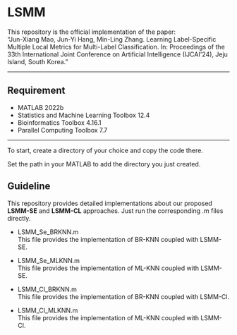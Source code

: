 # LSMM
This repository is the official implementation of the paper:  
“Jun-Xiang Mao, Jun-Yi Hang, Min-Ling Zhang. Learning Label-Specific Multiple Local Metrics for Multi-Label Classification. In: Proceedings of the 33th International Joint Conference on Artificial Intelligence (IJCAI'24), Jeju Island, South Korea.”

***

## Requirement
- MATLAB 2022b 
- Statistics and Machine Learning Toolbox  12.4
- Bioinformatics Toolbox 4.16.1
- Parallel Computing Toolbox  7.7
***

To start, create a directory of your choice and copy the code there. 

Set the path in your MATLAB to add the directory you just created.

## Guideline
This repository provides detailed implementations about our proposed **LSMM-SE** and **LSMM-CL** approaches. Just run the corresponding .m files directly.

- LSMM_Se_BRKNN.m  
This file provides the implementation of BR-KNN coupled with LSMM-SE.

- LSMM_Se_MLKNN.m  
This file provides the implementation of ML-KNN coupled with LSMM-SE.

- LSMM_Cl_BRKNN.m  
This file provides the implementation of BR-KNN coupled with LSMM-Cl.

- LSMM_Cl_MLKNN.m  
This file provides the implementation of ML-KNN coupled with LSMM-Cl.
